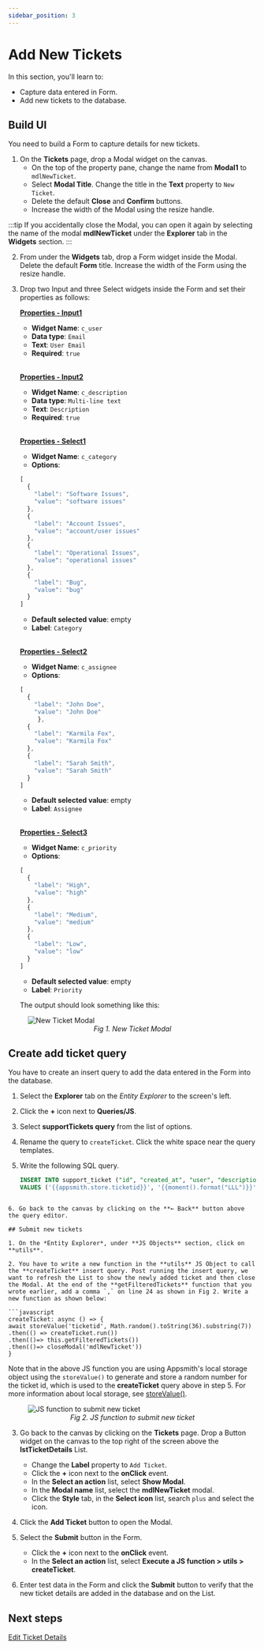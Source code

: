```yaml
---
sidebar_position: 3
---
```


# Add New Tickets

In this section, you'll learn to:
* Capture data entered in Form.
* Add new tickets to the database.

## Build UI

You need to build a Form to capture details for new tickets.

1. On the **Tickets** page, drop a Modal widget on the canvas. 
    - On the top of the property pane, change the name from **Modal1** to `mdlNewTicket`.
    - Select **Modal Title**. Change the title in the **Text** property to `New Ticket`.
    - Delete the default **Close** and **Confirm** buttons.
    - Increase the width of the Modal using the resize handle.

:::tip
If you accidentally close the Modal, you can open it again by selecting the name of the modal **mdlNewTicket** under the **Explorer** tab in the **Widgets** section.
:::

2. From under the **Widgets** tab, drop a Form widget inside the Modal. Delete the default **Form** title. Increase the width of the Form using the resize handle.

3. Drop two Input and three Select widgets inside the Form and set their properties as follows:

    <b><u>Properties - Input1</u></b>

    - **Widget Name**: `c_user` <br/>
    - **Data type**: `Email`<br/>
    - **Text**: `User Email`<br/>
    - **Required**: `true`

    <br/><b><u>Properties - Input2</u></b>

    - **Widget Name**: `c_description` <br/>
    - **Data type**: `Multi-line text`<br/>
    - **Text**: `Description`<br/>
    - **Required**: `true`

    <br/><b><u>Properties - Select1</u></b>

    - **Widget Name**: `c_category` <br/>
    - **Options**: 

    ```javascript
    [
      {
        "label": "Software Issues",
        "value": "software issues"
      },
      {
        "label": "Account Issues",
        "value": "account/user issues"
      },
      {
        "label": "Operational Issues",
        "value": "operational issues"
      },
      {
        "label": "Bug",
        "value": "bug"
      }
    ]
    ```

    - **Default selected value**: empty<br/>
    - **Label**: `Category`

    <br/><b><u>Properties - Select2</u></b>

    - **Widget Name**: `c_assignee` <br/>
    - **Options**: 

    ```javascript
    [
      {
        "label": "John Doe",
        "value": "John Doe"
         },
      {
        "label": "Karmila Fox",
        "value": "Karmila Fox"
      },
      {
        "label": "Sarah Smith",
        "value": "Sarah Smith"
      }
    ]
    ```

    - **Default selected value**: empty<br/>
    - **Label**: `Assignee`

    <br/><b><u>Properties - Select3</u></b>

    - **Widget Name**: `c_priority` <br/>
    - **Options**: 

    ```javascript
    [
      {
        "label": "High",
        "value": "high"
      },
      {
        "label": "Medium",
        "value": "medium"
      },
      {
        "label": "Low",
        "value": "low"
      }
    ]
    ```

    - **Default selected value**: empty<br/>
    - **Label**: `Priority`

    The output should look something like this: 

<figure>
  <img src="/img/add-new-ticket-modal.png" style= {{width:"800px", height:"auto"}} alt="New Ticket Modal"/>
  <figcaption align = "center"><i>Fig 1. New Ticket Modal</i></figcaption>
</figure>

## Create add ticket query

You have to create an insert query to add the data entered in the Form into the database.

1. Select the **Explorer** tab on the *Entity Explorer* to the screen's left. 

2. Click the **+** icon next to **Queries/JS**. 

3. Select **supportTickets query** from the list of options. 

4. Rename the query to `createTicket`. Click the white space near the query templates.  

5. Write the following SQL query.
    ```sql
    INSERT INTO support_ticket ("id", "created_at", "user", "description", "status", "priority", "category", "assigned_to")
    VALUES ('{{appsmith.store.ticketid}}', '{{moment().format("LLL")}}', '{{c_user.text}}', '{{c_description.text}}', 'open', '{{c_priority.selectedOptionValue}}', '{{c_category.selectedOptionValue}}', '{{c_assignee.selectedOptionValue}}');
  ```

6. Go back to the canvas by clicking on the **← Back** button above the query editor.

## Submit new tickets

1. On the *Entity Explorer*, under **JS Objects** section, click on **utils**.

2. You have to write a new function in the **utils** JS Object to call the **createTicket** insert query. Post running the insert query, we want to refresh the List to show the newly added ticket and then close the Modal. At the end of the **getFilteredTickets** function that you wrote earlier, add a comma `,` on line 24 as shown in Fig 2. Write a new function as shown below:

```javascript
createTicket: async () => {
  await storeValue('ticketid', Math.random().toString(36).substring(7))
  .then(() => createTicket.run())
  .then(()=> this.getFilteredTickets())
  .then(()=> closeModal('mdlNewTicket'))
}
```

Note that in the above JS function you are using Appsmith's local storage object using the `storeValue()` to generate and store a random number for the ticket id, which is used to the **createTicket** query above in step 5. For more information about local storage, see [storeValue()](/reference/appsmith-framework/widget-actions/store-value).

<figure>
  <img src="/img/code-to-create-new-ticket.png" style= {{width:"800px", height:"auto"}} alt="JS function to submit new ticket"/>
  <figcaption align = "center"><i>Fig 2. JS function to submit new ticket</i></figcaption>
</figure>

3. Go back to the canvas by clicking on the **Tickets** page. Drop a Button widget on the canvas to the top right of the screen above the **lstTicketDetails** List.
    - Change the **Label** property to `Add Ticket`.
    - Click the **+** icon next to the **onClick** event.
    - In the **Select an action** list, select **Show Modal**.
    - In the **Modal name** list, select the **mdlNewTicket** modal.
    - Click the **Style** tab, in the **Select icon** list, search `plus` and select the icon.

4. Click the **Add Ticket** button to open the Modal.

5. Select the **Submit** button in the Form.
    - Click the **+** icon next to the **onClick** event.
    - In the **Select an action** list, select **Execute a JS function > utils > createTicket**.

6. Enter test data in the Form and click the **Submit** button to verify that the new ticket details are added in the database and on the List.

## Next steps
[Edit Ticket Details](/getting-started/tutorials/customer-support-tool/edit-ticket-details)